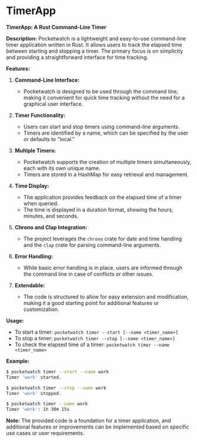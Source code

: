 # TimerApp
**TimerApp: A Rust Command-Line Timer**

**Description:**
Pocketwatch is a lightweight and easy-to-use command-line timer application written in Rust. It allows users to track the elapsed time between starting and stopping a timer. The primary focus is on simplicity and providing a straightforward interface for time tracking.

**Features:**

1. **Command-Line Interface:**
   - Pocketwatch is designed to be used through the command line, making it convenient for quick time tracking without the need for a graphical user interface.

2. **Timer Functionality:**
   - Users can start and stop timers using command-line arguments.
   - Timers are identified by a name, which can be specified by the user or defaults to "local."

3. **Multiple Timers:**
   - Pocketwatch supports the creation of multiple timers simultaneously, each with its own unique name.
   - Timers are stored in a HashMap for easy retrieval and management.

4. **Time Display:**
   - The application provides feedback on the elapsed time of a timer when queried.
   - The time is displayed in a duration format, showing the hours, minutes, and seconds.

5. **Chrono and Clap Integration:**
   - The project leverages the `chrono` crate for date and time handling and the `clap` crate for parsing command-line arguments.

6. **Error Handling:**
   - While basic error handling is in place, users are informed through the command line in case of conflicts or other issues.

7. **Extendable:**
   - The code is structured to allow for easy extension and modification, making it a good starting point for additional features or customization.

**Usage:**
- To start a timer: `pocketwatch timer --start [--name <timer_name>]`
- To stop a timer: `pocketwatch timer --stop [--name <timer_name>]`
- To check the elapsed time of a timer: `pocketwatch timer --name <timer_name>`

**Example:**
```bash
$ pocketwatch timer --start --name work
Timer 'work' started.

$ pocketwatch timer --stop --name work
Timer 'work' stopped.

$ pocketwatch timer --name work
Timer 'work': 1h 30m 15s
```

**Note:** The provided code is a foundation for a timer application, and additional features or improvements can be implemented based on specific use cases or user requirements.

